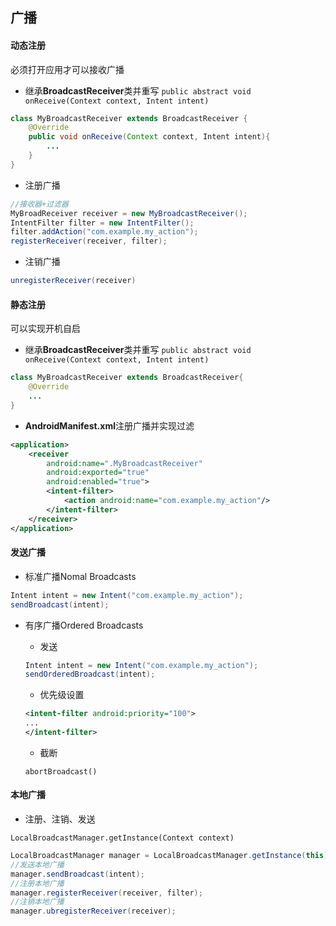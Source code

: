 ## 广播

#### 动态注册

必须打开应用才可以接收广播

- 继承**BroadcastReceiver**类并重写
`public abstract void onReceive(Context context, Intent intent)`
```java
class MyBroadcastReceiver extends BroadcastReceiver {
    @Override
    public void onReceive(Context context, Intent intent){
        ...
    }
}
```

- 注册广播
```java
//接收器+过滤器
MyBroadReceiver receiver = new MyBroadcastReceiver();
IntentFilter filter = new IntentFilter();
filter.addAction("com.example.my_action");
registerReceiver(receiver, filter);
```

- 注销广播
```java
unregisterReceiver(receiver)
```

#### 静态注册

可以实现开机自启

- 继承**BroadcastReceiver**类并重写
`public abstract void onReceive(Context context, Intent intent)`
```java
class MyBroadcastReceiver extends BroadcastReceiver{
    @Override
    ...
}
```

- **AndroidManifest.xml**注册广播并实现过滤
```xml
<application>
    <receiver
        android:name=".MyBroadcastReceiver"
        android:exported="true"
        android:enabled="true">
        <intent-filter>
            <action android:name="com.example.my_action"/>
        </intent-filter>
    </receiver>
</application>
```

#### 发送广播

- 标准广播Nomal Broadcasts

```java
Intent intent = new Intent("com.example.my_action");
sendBroadcast(intent);
```

- 有序广播Ordered Broadcasts

    - 发送
    ```java
    Intent intent = new Intent("com.example.my_action");
    sendOrderedBroadcast(intent);
    ```

    - 优先级设置
    ```xml
    <intent-filter android:priority="100">
    ...
    </intent-filter>
    ```

    - 截断
    
    `abortBroadcast()`

#### 本地广播

- 注册、注销、发送

`LocalBroadcastManager.getInstance(Context context)`

```java
LocalBroadcastManager manager = LocalBroadcastManager.getInstance(this);
//发送本地广播
manager.sendBroadcast(intent);
//注册本地广播
manager.registerReceiver(receiver, filter);
//注销本地广播
manager.ubregisterReceiver(receiver);
```
